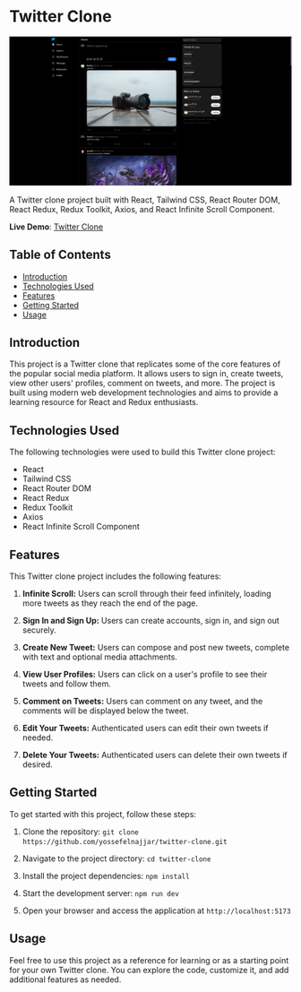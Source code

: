 # Twitter Clone 

![Twitter Clone Screenshot](./src/assets/screenshots/homePageScreenshot.png)

A Twitter clone project built with React, Tailwind CSS, React Router DOM, React Redux, Redux Toolkit, Axios, and React Infinite Scroll Component.

**Live Demo**: <a href="https://twitter-clone-yossef.vercel.app/" target="_blank">Twitter Clone</a>

## Table of Contents

- [Introduction](#introduction)
- [Technologies Used](#technologies-used)
- [Features](#features)
- [Getting Started](#getting-started)
- [Usage](#usage)

## Introduction

This project is a Twitter clone that replicates some of the core features of the popular social media platform. It allows users to sign in, create tweets, view other users' profiles, comment on tweets, and more. The project is built using modern web development technologies and aims to provide a learning resource for React and Redux enthusiasts.

## Technologies Used

The following technologies were used to build this Twitter clone project:

- React
- Tailwind CSS
- React Router DOM
- React Redux
- Redux Toolkit
- Axios
- React Infinite Scroll Component

## Features

This Twitter clone project includes the following features:

1. **Infinite Scroll:** Users can scroll through their feed infinitely, loading more tweets as they reach the end of the page.

2. **Sign In and Sign Up:** Users can create accounts, sign in, and sign out securely.

3. **Create New Tweet:** Users can compose and post new tweets, complete with text and optional media attachments.

4. **View User Profiles:** Users can click on a user's profile to see their tweets and follow them.

5. **Comment on Tweets:** Users can comment on any tweet, and the comments will be displayed below the tweet.

6. **Edit Your Tweets:** Authenticated users can edit their own tweets if needed.

7. **Delete Your Tweets:** Authenticated users can delete their own tweets if desired.

## Getting Started

To get started with this project, follow these steps:

1. Clone the repository: `git clone https://github.com/yossefelnajjar/twitter-clone.git`

2. Navigate to the project directory: `cd twitter-clone`

3. Install the project dependencies: `npm install`

4. Start the development server: `npm run dev`

5. Open your browser and access the application at `http://localhost:5173`

## Usage

Feel free to use this project as a reference for learning or as a starting point for your own Twitter clone. You can explore the code, customize it, and add additional features as needed.
